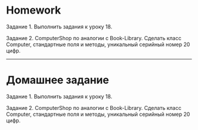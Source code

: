 # Homework

Задание 1.
Выполнить задания к уроку 18.

Задание 2.
ComputerShop по аналогии с Book-Library.
Сделать класс Computer, стандартные поля и методы, уникальный серийный номер 20 цифр.

_______________________________________________________

# Домашнее задание

Задание 1.
Выполнить задания к уроку 18.

Задание 2.
ComputerShop по аналогии с Book-Library.
Сделать класс Computer, стандартные поля и методы, уникальный серийный номер 20 цифр. 

